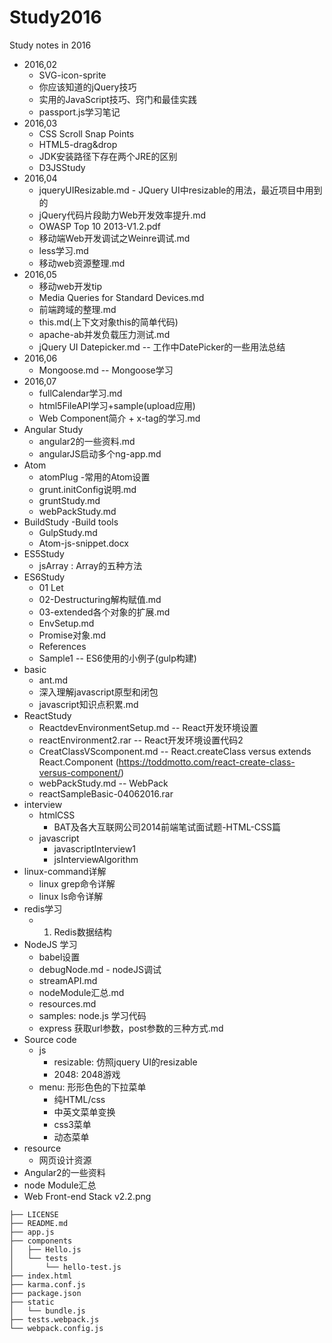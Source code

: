 # Study2016

Study notes in 2016

- 2016,02
	- SVG-icon-sprite
	- 你应该知道的jQuery技巧
	- 实用的JavaScript技巧、窍门和最佳实践
	- passport.js学习笔记
- 2016,03
 	- CSS Scroll Snap Points
 	- HTML5-drag&drop
 	- JDK安装路径下存在两个JRE的区别
 	- D3JSStudy
- 2016,04
 	- jqueryUIResizable.md  - JQuery UI中resizable的用法，最近项目中用到的
 	- jQuery代码片段助力Web开发效率提升.md
 	- OWASP Top 10 2013-V1.2.pdf
 	- 移动端Web开发调试之Weinre调试.md
 	- less学习.md
 	- 移动web资源整理.md
- 2016,05
 	- 移动web开发tip
 	- Media Queries for Standard Devices.md
 	- 前端跨域的整理.md
 	- this.md(上下文对象this的简单代码)
 	- apache-ab并发负载压力测试.md
 	- jQuery UI Datepicker.md -- 工作中DatePicker的一些用法总结
- 2016,06
 	- Mongoose.md  -- Mongoose学习
- 2016,07
 	- fullCalendar学习.md
 	- html5FileAPI学习+sample(upload应用)
 	- Web Component简介 + x-tag的学习.md
- Angular Study
 	- angular2的一些资料.md
 	- angularJS启动多个ng-app.md
- Atom
 	- atomPlug -常用的Atom设置
 	- grunt.initConfig说明.md
 	- gruntStudy.md
 	- webPackStudy.md
- BuildStudy -Build tools 
 	- GulpStudy.md
 	- Atom-js-snippet.docx
- ES5Study
 	- jsArray : Array的五种方法 
- ES6Study
 	- 01 Let
 	- 02-Destructuring解构赋值.md
 	- 03-extended各个对象的扩展.md
 	- EnvSetup.md
 	- Promise对象.md
 	- References
 	- Sample1 -- ES6使用的小例子(gulp构建)
- basic
	- ant.md
	- 深入理解javascript原型和闭包 
	- javascript知识点积累.md
- ReactStudy
	- ReactdevEnvironmentSetup.md -- React开发环境设置
	- reactEnvironment2.rar  -- React开发环境设置代码2
	- CreatClassVScomponent.md  -- React.createClass versus extends React.Component (https://toddmotto.com/react-create-class-versus-component/)
	- webPackStudy.md    -- WebPack
	- reactSampleBasic-04062016.rar
- interview
	- htmlCSS
		- BAT及各大互联网公司2014前端笔试面试题-HTML-CSS篇
	- javascript
		- javascriptInterview1
		- jsInterviewAlgorithm
- linux-command详解
	- linux grep命令详解
	- linux ls命令详解
- redis学习
	- 1. Redis数据结构
- NodeJS 学习
	- babel设置
	- debugNode.md - nodeJS调试
	- streamAPI.md
	- nodeModule汇总.md
	- resources.md
	- samples: node.js 学习代码
	- express 获取url参数，post参数的三种方式.md
- Source code
	- js
		- resizable: 仿照jquery UI的resizable
		- 2048:  2048游戏
	- menu: 形形色色的下拉菜单
		- 纯HTML/css
		- 中英文菜单变换
		- css3菜单
		- 动态菜单
- resource
	- 网页设计资源
- Angular2的一些资料
- node Module汇总
- Web Front-end Stack v2.2.png


```
├── LICENSE
├── README.md
├── app.js
├── components
│   ├── Hello.js
│   └── tests
│       └── hello-test.js
├── index.html
├── karma.conf.js
├── package.json
├── static
│   └── bundle.js
├── tests.webpack.js
└── webpack.config.js
```

